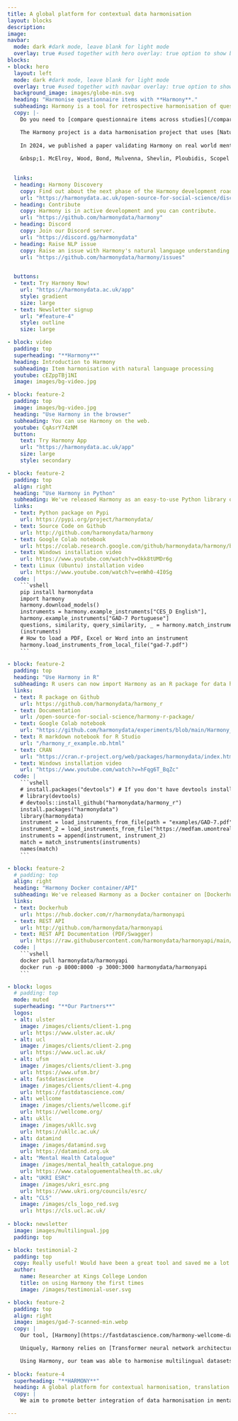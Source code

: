 ```yaml
---
title: A global platform for contextual data harmonisation
layout: blocks
description: 
image: 
navbar:
  mode: dark #dark mode, leave blank for light mode
  overlay: true #used together with hero overlay: true option to show background image behind the navbar
blocks:
- block: hero
  layout: left
  mode: dark #dark mode, leave blank for light mode
  overlay: true #used together with navbar overlay: true option to show background image behind the navbar
  background_image: images/globe-min.svg
  heading: "Harmonise questionnaire items with **Harmony**."
  subheading: Harmony is a tool for retrospective harmonisation of questionnaire items.
  copy: |-
    Do you need to [compare questionnaire items across studies](/compare-harmonise-instruments/gad-7-vs-beck-anxiety-inventory/)? Do you want to find the best match for a set of items? Are there are different versions of the same questionnaire floating around and you want to make sure [how compatible they are](/harmonisation-validation/patient-health-questionnaire-9-phq-9/)? Are the questionnaires [written in different languages](/psychology-ai-tool/harmony-many-languages/) that you would like to compare?

    The Harmony project is a data harmonisation project that uses [Natural Language Processing](https://fastdatascience.com/guide-natural-language-processing-nlp/) to help researchers make better use of existing data from different studies by supporting them with the harmonisation of various measures and items used in different studies. Harmony is a collaboration project between [Ulster University](https://ulster.ac.uk/), [University College London](https://ucl.ac.uk/), the [Universidade Federal de Santa Maria](https://www.ufsm.br/), and [Fast Data Science](http://fastdatascience.com/).  Harmony has been funded by the [Economic and Social Research Council (ESRC)](https://www.ukri.org/councils/esrc/) and by [Wellcome](https://wellcome.org/) as part of the [Wellcome Data Prize in Mental Health](https://wellcome.org/grant-funding/schemes/wellcome-mental-health-data-prize).
    
    In 2024, we published a paper validating Harmony on real world mental health data:
    
    &nbsp;1. McElroy, Wood, Bond, Mulvenna, Shevlin, Ploubidis, Scopel Hoffmann, Moltrecht, *[Using natural language processing to facilitate the harmonisation of mental health questionnaires: a validation study using real-world data](/ai-in-mental-health/bmc-psychiatry-paper/)*. BMC Psychiatry 24, 530 (2024).

 
  links:
  - heading: Harmony Discovery
    copy: Find out about the next phase of the Harmony development roadmap
    url: "https://harmonydata.ac.uk/open-source-for-social-science/discovery"
  - heading: Contribute
    copy: Harmony is in active development and you can contribute.
    url: "https://github.com/harmonydata/harmony"
  - heading: Discord
    copy: Join our Discord server.
    url: "https://discord.gg/harmonydata"
  - heading: Raise NLP issue
    copy: Raise an issue with Harmony's natural language understanding.
    url: "https://github.com/harmonydata/harmony/issues"

    
  buttons:
  - text: Try Harmony Now!
    url: "https://harmonydata.ac.uk/app"
    style: gradient
    size: large
  - text: Newsletter signup
    url: "#feature-4"
    style: outline
    size: large

- block: video
  padding: top
  superheading: "**Harmony**"
  heading: Introduction to Harmony
  subheading: Item harmonisation with natural language processing
  youtube: cEZppTBj1NI
  image: images/bg-video.jpg

- block: feature-2
  padding: top
  image: images/bg-video.jpg
  heading: "Use Harmony in the browser"
  subheading: You can use Harmony on the web.
  youtube: CqAsrY74zNM
  button:
    text: Try Harmony App
    url: "https://harmonydata.ac.uk/app"
    size: large
    style: secondary

- block: feature-2
  padding: top
  align: right 
  heading: "Use Harmony in Python"
  subheading: We've released Harmony as an easy-to-use Python library on Pypi, so you can incorporate Harmony into your data harmonisation workflow.
  links: 
  - text: Python package on Pypi
    url: https://pypi.org/project/harmonydata/
  - text: Source Code on Github
    url: http://github.com/harmonydata/harmony
  - text: Google Colab notebook
    url: https://colab.research.google.com/github/harmonydata/harmony/blob/main/Harmony_example_walkthrough.ipynb
  - text: Windows installation video
    url: https://www.youtube.com/watch?v=Okk8tUMDr6g
  - text: Linux (Ubuntu) installation video
    url: https://www.youtube.com/watch?v=enWh0-4I0Sg
  code: |
    ```vshell
    pip install harmonydata
    import harmony
    harmony.download_models()
    instruments = harmony.example_instruments["CES_D English"], 
    harmony.example_instruments["GAD-7 Portuguese"]
    questions, similarity, query_similarity, _ = harmony.match_instruments
    (instruments) 
    # How to load a PDF, Excel or Word into an instrument
    harmony.load_instruments_from_local_file("gad-7.pdf")
    ```

- block: feature-2
  padding: top
  heading: "Use Harmony in R"
  subheading: R users can now import Harmony as an R package for data harmonisation.
  links: 
  - text: R package on Github
    url: https://github.com/harmonydata/harmony_r
  - text: Documentation
    url: /open-source-for-social-science/harmony-r-package/
  - text: Google Colab notebook
    url: "https://github.com/harmonydata/experiments/blob/main/Harmony_R_example.ipynb"
  - text: R markdown notebook for R Studio
    url: "/harmony_r_example.nb.html"
  - text: CRAN
    url: "https://cran.r-project.org/web/packages/harmonydata/index.html"
  - text: Windows installation video
    url: "https://www.youtube.com/watch?v=hFqg6T_BqZc"
  code: |
    ```vshell
    # install.packages("devtools") # If you don't have devtools installed already or CRAN is down.
    # library(devtools)
    # devtools::install_github("harmonydata/harmony_r")
    install.packages("harmonydata")
    library(harmonydata)
    instrument = load_instruments_from_file(path = "examples/GAD-7.pdf")
    instrument_2 = load_instruments_from_file("https://medfam.umontreal.ca/wp-content/uploads/sites/16/GAD-7-fran%C3%A7ais.pdf") 
    instruments = append(instrument, instrument_2)
    match = match_instruments(instruments)
    names(match)
    ```

- block: feature-2
  # padding: top
  align: right 
  heading: "Harmony Docker container/API"
  subheading: We've released Harmony as a Docker container on [Dockerhub](https://hub.docker.com/), running a REST API using FastAPI.
  links: 
  - text: Dockerhub
    url: https://hub.docker.com/r/harmonydata/harmonyapi
  - text: REST API
    url: http://github.com/harmonydata/harmonyapi
  - text: REST API Documentation (PDF/Swagger)
    url: https://raw.githubusercontent.com/harmonydata/harmonyapi/main/docs/API_reference.pdf
  code: |
    ```vshell
    docker pull harmonydata/harmonyapi
    docker run -p 8000:8000 -p 3000:3000 harmonydata/harmonyapi
    ```

- block: logos
  # padding: top
  mode: muted
  superheading: "**Our Partners**"
  logos:
  - alt: ulster
    image: /images/clients/client-1.png
    url: https://www.ulster.ac.uk/
  - alt: ucl
    image: /images/clients/client-2.png
    url: https://www.ucl.ac.uk/
  - alt: ufsm
    image: /images/clients/client-3.png
    url: https://www.ufsm.br/
  - alt: fastdatascience
    image: /images/clients/client-4.png
    url: https://fastdatascience.com/
  - alt: wellcome
    image: /images/clients/wellcome.gif
    url: https://wellcome.org/
  - alt: ukllc
    image: /images/ukllc.svg
    url: https://ukllc.ac.uk/
  - alt: datamind
    image: /images/datamind.svg
    url: https://datamind.org.uk
  - alt: "Mental Health Catalogue"
    image: /images/mental_health_catalogue.png
    url: https://www.cataloguementalhealth.ac.uk/
  - alt: "UKRI ESRC"
    image: /images/ukri_esrc.png
    url: https://www.ukri.org/councils/esrc/
  - alt: "CLS"
    image: /images/cls_logo_red.svg
    url: https://cls.ucl.ac.uk/
    
- block: newsletter
  image: images/multilingual.jpg
  padding: top

- block: testimonial-2
  padding: top
  copy: Really useful! Would have been a great tool and saved me a lot of time when I was trying to externally validate my risk prediction model in two cohorts.
  author:
    name: Researcher at Kings College London
    title: on using Harmony the first times
    image: /images/testimonial-user.svg

- block: feature-2
  padding: top
  align: right
  image: images/gad-7-scanned-min.webp
  copy: |
    Our tool, [Harmony](https://fastdatascience.com/harmony-wellcome-data-prize/), allows researchers to upload a set of mental health questionnaires in PDF or Excel format, such as the [GAD-7 anxiety questionnaire](https://adaa.org/sites/default/files/GAD-7_Anxiety-updated_0.pdf). It identifies which questions among questionnaires are identical, similar in meaning, or antonyms of each other, and generates a network graph. This allows researchers to harmonise datasets.

    Uniquely, Harmony relies on [Transformer neural network architectures](https://deepai.org/machine-learning-glossary-and-terms/transformer-neural-network) and is not dependent on a dictionary approach or word list. This allows for [multilingual data harmonisation](/psychology-ai-tool/harmony-many-languages/) (English and Portuguese are our languages of focus), and Harmony is able to correctly map the GAD-7 used in the UK to the [GAD-7 used in Brazil](https://pesquisa.bvsalud.org/portal/resource/pt/lil-788637), despite the Brazilian questionnaire being in Brazilian Portuguese.

    Using Harmony, our team was able to harmonise multilingual datasets and conduct groundbreaking research into social isolation and anxiety with NLP supplying a quantitative measure of the equivalence of the different mental health datasets.
    
- block: feature-4
  superheading: "**HARMONY**"
  heading: A global platform for contextual harmonisation, translation and cooperation in mental health research
  copy: |
    We aim to promote better integration of data harmonisation in mental health research through a natural language processing harmonisation tool (Harmony), allowing researchers to compare data from existing studies to investigate the active ingredients of mental health. Led by Dr Eoin McElroy from Ulster University and Dr Bettina Moltrecht from University College London, the team will develop and demonstrate Harmony to answer research questions around human connection and its influence on the development of depression and anxiety in young people.

---
```


